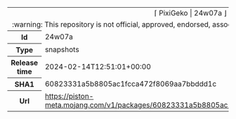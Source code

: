 <html><table>
<tr><td colspan="2" align="center"><img width="0" height="0"><br/>⌈ PixiGeko | 24w07a ⌋<br/><img width="0" height="0"></td></tr>
<tr><td colspan="2" align="center"><img width="0" height="0"><br/>
:warning: This repository is not official, approved, endorsed, associated or connected with Mojang :warning:
<br/><img width="0" height="0"></td></tr>
<tr><th>Id</th><td>24w07a</td></tr>
<tr><th>Type</th><td>snapshots</td></tr>
<tr><th>Release time</th><td>2024-02-14T12:51:01+00:00</td></tr>
<tr><th>SHA1</th><td>60823331a5b8805ac1fcca472f8069aa7bbddd1c</td></tr>
<tr><th>Url</th><td><a href="https://piston-meta.mojang.com/v1/packages/60823331a5b8805ac1fcca472f8069aa7bbddd1c/24w07a.json">https://piston-meta.mojang.com/v1/packages/60823331a5b8805ac1fcca472f8069aa7bbddd1c/24w07a.json</a></td></tr>